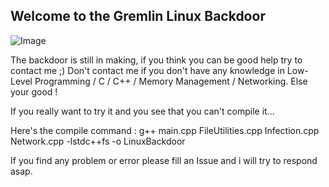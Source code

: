 ## Welcome to the Gremlin Linux Backdoor

![Image](https://i.imgur.com/hn0J5e9.jpeg)

The backdoor is still in making, if you think you can be good help try to contact me ;) Don't contact me if you don't have any knowledge in Low-Level Programming / C / C++ / Memory Management / Networking. Else your good !

If you really want to try it and you see that you can't compile it...

Here's the compile command : g++ main.cpp FileUtilities.cpp Infection.cpp Network.cpp -lstdc++fs -o LinuxBackdoor

If you find any problem or error please fill an Issue and i will try to respond asap.
